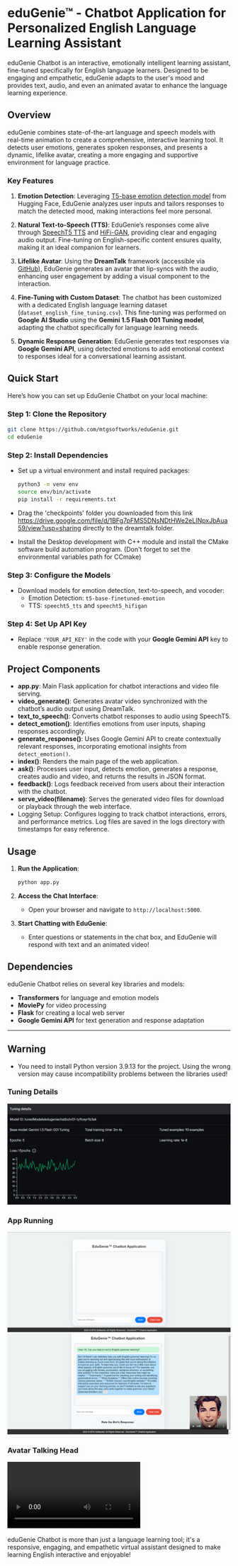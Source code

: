 # eduGenie™ - Chatbot Application for Personalized English Language Learning Assistant

eduGenie Chatbot is an interactive, emotionally intelligent learning assistant, fine-tuned specifically for English language learners. Designed to be engaging and empathetic, eduGenie adapts to the user's mood and provides text, audio, and even an animated avatar to enhance the language learning experience.

## Overview

eduGenie combines state-of-the-art language and speech models with real-time animation to create a comprehensive, interactive learning tool. It detects user emotions, generates spoken responses, and presents a dynamic, lifelike avatar, creating a more engaging and supportive environment for language practice.

### Key Features

1. **Emotion Detection**: Leveraging [T5-base emotion detection model](https://huggingface.co/mrm8488/t5-base-finetuned-emotion) from Hugging Face, EduGenie analyzes user inputs and tailors responses to match the detected mood, making interactions feel more personal.

2. **Natural Text-to-Speech (TTS)**: EduGenie’s responses come alive through [SpeechT5 TTS](https://huggingface.co/microsoft/speecht5_tts) and [HiFi-GAN](https://huggingface.co/microsoft/speecht5_hifigan), providing clear and engaging audio output. Fine-tuning on English-specific content ensures quality, making it an ideal companion for learners.

3. **Lifelike Avatar**: Using the **DreamTalk** framework (accessible via [GitHub](https://github.com/ali-vilab/dreamtalk)), EduGenie generates an avatar that lip-syncs with the audio, enhancing user engagement by adding a visual component to the interaction.

4. **Fine-Tuning with Custom Dataset**: The chatbot has been customized with a dedicated English language learning dataset (`dataset_english_fine_tuning.csv`). This fine-tuning was performed on **Google AI Studio** using the **Gemini 1.5 Flash 001 Tuning model**, adapting the chatbot specifically for language learning needs.

5. **Dynamic Response Generation**: EduGenie generates text responses via **Google Gemini API**, using detected emotions to add emotional context to responses ideal for a conversational learning assistant.

## Quick Start

Here’s how you can set up EduGenie Chatbot on your local machine:

### Step 1: Clone the Repository

```bash
git clone https://github.com/mtgsoftworks/eduGenie.git
cd eduGenie
```

### Step 2: Install Dependencies

- Set up a virtual environment and install required packages:
  ```bash
  python3 -m venv env
  source env/bin/activate
  pip install -r requirements.txt
  ```
- Drag the 'checkpoints' folder you downloaded from this link https://drive.google.com/file/d/1BFg7pFMS5DNsNDtHWe2eLINpxJbAua59/view?usp=sharing directly to the dreamtalk folder.
 
- Install the Desktop development with C++ module and install the CMake software build automation program. (Don't forget to set the environmental variables path for CCmake)  
  

### Step 3: Configure the Models

- Download models for emotion detection, text-to-speech, and vocoder:
  - Emotion Detection: `t5-base-finetuned-emotion`
  - TTS: `speecht5_tts` and `speecht5_hifigan`

### Step 4: Set Up API Key

- Replace `'YOUR_API_KEY'` in the code with your **Google Gemini API** key to enable response generation.

## Project Components

- **app.py**: Main Flask application for chatbot interactions and video file serving.
- **video_generate()**: Generates avatar video synchronized with the chatbot’s audio output using DreamTalk.
- **text_to_speech()**: Converts chatbot responses to audio using SpeechT5.
- **detect_emotion()**: Identifies emotions from user inputs, shaping responses accordingly.
- **generate_response()**: Uses Google Gemini API to create contextually relevant responses, incorporating emotional insights from `detect_emotion()`.
- **index()**: Renders the main page of the web application.
- **ask()**: Processes user input, detects emotion, generates a response, creates audio and video, and returns the results in JSON format.
- **feedback()**: Logs feedback received from users about their interaction with the chatbot.
- **serve_video(filename)**: Serves the generated video files for download or playback through the web interface.
- Logging Setup: Configures logging to track chatbot interactions, errors, and performance metrics. Log files are saved in the logs directory with timestamps for easy reference.

## Usage

1. **Run the Application**:
   ```bash
   python app.py
   ```

2. **Access the Chat Interface**:
   - Open your browser and navigate to `http://localhost:5000`.

3. **Start Chatting with EduGenie**:
   - Enter questions or statements in the chat box, and EduGenie will respond with text and an animated video!

## Dependencies

eduGenie Chatbot relies on several key libraries and models:
- **Transformers** for language and emotion models
- **MoviePy** for video processing
- **Flask** for creating a local web server
- **Google Gemini API** for text generation and response adaptation

---

## Warning
- You need to install Python version 3.9.13 for the project. Using the wrong version may cause incompatibility problems between the libraries used!

### Tuning Details
![Tuning Details](images/tuning_details.png)

### App Running
![App Running - 1](images/pictures_1.png)
![App Running - 2](images/pictures_2.png)

### Avatar Talking Head
![Demo Video](media/avatar_talking_head_output_example-1.mp4)

eduGenie Chatbot is more than just a language learning tool; it's a responsive, engaging, and empathetic virtual assistant designed to make learning English interactive and enjoyable!

